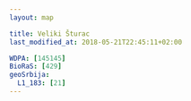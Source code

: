 ```yaml
---
layout: map

title: Veliki Šturac
last_modified_at: 2018-05-21T22:45:11+02:00

WDPA: [145145]
BioRaS: [429]
geoSrbija:
  L1_183: [21]
---
```

